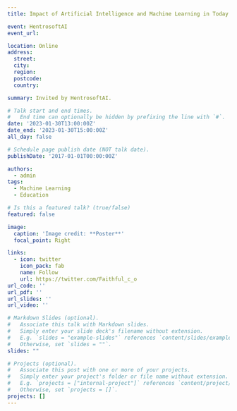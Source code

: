 ```yaml
---
title: Impact of Artificial Intelligence and Machine Learning in Today's World

event: HentrosoftAI
event_url: 

location: Online
address:
  street: 
  city: 
  region: 
  postcode: 
  country: 

summary: Invited by HentrosoftAI.

# Talk start and end times.
#   End time can optionally be hidden by prefixing the line with `#`.
date: '2023-01-30T13:00:00Z'
date_end: '2023-01-30T15:00:00Z'
all_day: false

# Schedule page publish date (NOT talk date).
publishDate: '2017-01-01T00:00:00Z'

authors:
  - admin
tags:
  - Machine Learning
  - Education

# Is this a featured talk? (true/false)
featured: false

image:
  caption: 'Image credit: **Poster**'
  focal_point: Right

links:
  - icon: twitter
    icon_pack: fab
    name: Follow
    url: https://twitter.com/Faithful_c_o
url_code: ''
url_pdf: ''
url_slides: ''
url_video: ''

# Markdown Slides (optional).
#   Associate this talk with Markdown slides.
#   Simply enter your slide deck's filename without extension.
#   E.g. `slides = "example-slides"` references `content/slides/example-slides.md`.
#   Otherwise, set `slides = ""`.
slides: ""

# Projects (optional).
#   Associate this post with one or more of your projects.
#   Simply enter your project's folder or file name without extension.
#   E.g. `projects = ["internal-project"]` references `content/project/deep-learning/index.md`.
#   Otherwise, set `projects = []`.
projects: []
---
```

